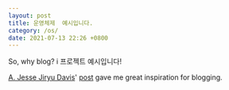 ```yaml
---
layout: post
title: 운영체제  예시입니다.
category: /os/
date: 2021-07-13 22:26 +0800
---
```


So, why blog?
i
프로젝트 예시입니다!

[A. Jesse Jiryu Davis](https://emptysqua.re/blog/)' [post](https://emptysqua.re/blog/write-an-excellent-programming-blog/) gave me great inspiration for blogging.

